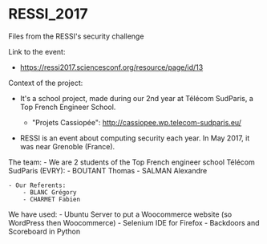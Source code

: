 # RESSI_2017
Files from the RESSI's security challenge


Link to the event:
- https://ressi2017.sciencesconf.org/resource/page/id/13


Context of the project:
- It's a school project, made during our 2nd year at Télécom SudParis, a Top French Engineer School.
	- "Projets Cassiopée": http://cassiopee.wp.telecom-sudparis.eu/

- RESSI is an event about computing security each year. In May 2017, it was near Grenoble (France).


The team:
	- We are 2 students of the Top French engineer school Télécom SudParis (EVRY):
		- BOUTANT Thomas
		- SALMAN Alexandre

	- Our Referents:
		- BLANC Grégory
		- CHARMET Fabien



We have used: 
	- Ubuntu Server to put a Woocommerce website (so WordPress then Woocommerce)
	- Selenium IDE for Firefox
	- Backdoors and Scoreboard in Python